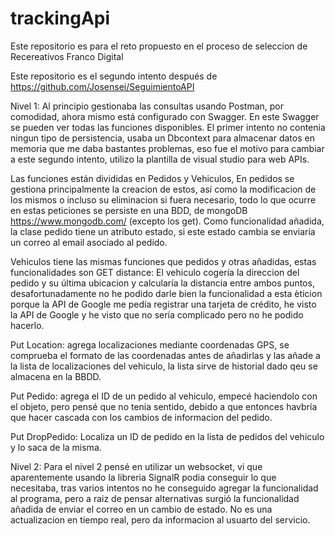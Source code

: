 # trackingApi
Este repositorio es para el reto propuesto en el proceso de seleccion de Recereativos Franco Digital

Este repositorio es el segundo intento después de https://github.com/Josensei/SeguimientoAPI 


Nivel 1:
Al principio gestionaba las consultas usando Postman, por comodidad, ahora mismo está configurado con Swagger.
En este Swagger se pueden ver todas las funciones disponibles. 
El primer intento no contenia ningun tipo de persistencia, usaba un Dbcontext para almacenar datos en memoria que me daba bastantes problemas,
eso fue el motivo para cambiar a este segundo intento, utilizo la plantilla de visual studio para web APIs.

Las funciones están divididas en Pedidos y Vehiculos, En pedidos se gestiona principalmente la creacion de estos, así como la modificacion de los mismos 
o incluso su eliminacion si fuera necesario, todo lo que ocurre en estas peticiones se persiste en una BDD, de mongoDB https://www.mongodb.com/ (excepto los get). 
Como funcionalidad añadida, la clase pedido tiene un atributo estado, si este estado cambia se enviaría un correo al email asociado al pedido.

Vehiculos tiene las mismas funciones que pedidos y otras añadidas, estas funcionalidades son
GET distance: El vehiculo cogería la direccion del pedido y su última  ubicacion y calcularía la distancia entre ambos puntos, 
desafortunadamente no he podido darle bien la funcionalidad a esta èticion porque la API de Google me pedía registrar una tarjeta de crédito,
he visto la API de Google y he visto que no sería complicado pero no he podido hacerlo.

Put Location: agrega localizaciones mediante coordenadas GPS, se comprueba el formato de las coordenadas antes de añadirlas y las añade a la lista de localizaciones del vehiculo, la lista sirve de historial dado qeu se almacena en la BBDD.

Put Pedido: agrega el ID de un pedido al vehiculo, empecé haciendolo con el objeto, pero pensé que no tenia sentido, debido a que entonces
havbría que hacer cascada con los cambios de informacion del pedido.

Put DropPedido: Localiza un ID de pedido en la lista de pedidos del vehiculo y lo saca de la misma.


Nivel 2: Para el nivel 2 pensé en utilizar un websocket, vi que aparentemente usando la libreria SignalR podia conseguir lo que necesitaba, tras varios intentos
no he conseguido agregar la funcionalidad al programa, pero a raiz de pensar alternativas surgió la funcionalidad añadida de enviar el correo en un cambio de estado. 
No es una actualizacion en tiempo real, pero da informacion al usuarto del servicio.
